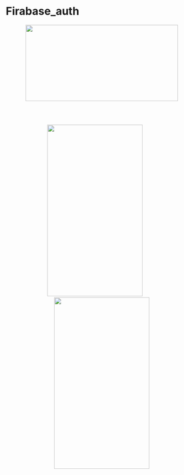 # Firabase_auth


<div align="center">
  
<img width="400" height="200" src="https://user-images.githubusercontent.com/62887129/130086341-746ae7d8-67f3-4b6c-91ef-3779d1494a4e.png">
  
<br><br>
  
<kbd>  
<img width="250" height="450" src="https://user-images.githubusercontent.com/62887129/130087423-3ce47efb-42b6-4ad5-86f3-e371dcd684e5.png">
</kbd>
&nbsp; &nbsp; &nbsp; &nbsp;
<kbd>    
<img width="250" height="450" src="https://user-images.githubusercontent.com/62887129/130087418-7c2cf39f-7d17-4315-b4a3-e5dfc36b5249.png">
</kbd>
  



